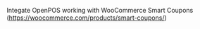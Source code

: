 Integate OpenPOS working with  WooCommerce Smart Coupons (https://woocommerce.com/products/smart-coupons/)
